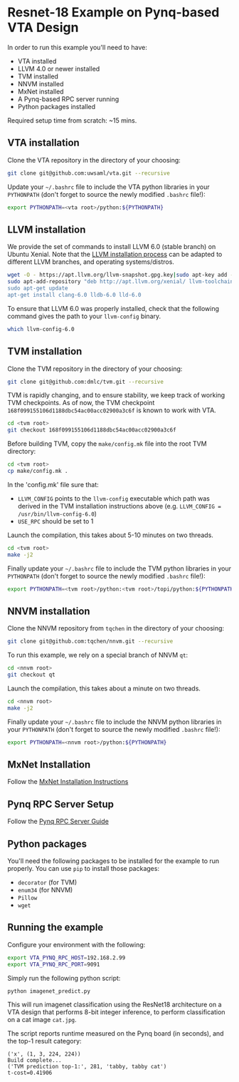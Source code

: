 # Resnet-18 Example on Pynq-based VTA Design

In order to run this example you'll need to have:
* VTA installed
* LLVM 4.0 or newer installed
* TVM installed
* NNVM installed
* MxNet installed
* A Pynq-based RPC server running
* Python packages installed

Required setup time from scratch: ~15 mins.

## VTA installation

Clone the VTA repository in the directory of your choosing:
```bash
git clone git@github.com:uwsaml/vta.git --recursive
```

Update your `~/.bashrc` file to include the VTA python libraries in your `PYTHONPATH` (don't forget to source the newly modified `.bashrc` file!):
```bash
export PYTHONPATH=<vta root>/python:${PYTHONPATH}
```

## LLVM installation

We provide the set of commands to install LLVM 6.0 (stable branch) on Ubuntu Xenial. Note that the [LLVM installation process](apt.llvm.org) can be adapted to different LLVM branches, and operating systems/distros.

```bash
wget -O - https://apt.llvm.org/llvm-snapshot.gpg.key|sudo apt-key add -
sudo apt-add-repository "deb http://apt.llvm.org/xenial/ llvm-toolchain-xenial-6.0 main”
sudo apt-get update
apt-get install clang-6.0 lldb-6.0 lld-6.0
```

To ensure that LLVM 6.0 was properly installed, check that the following command gives the path to your `llvm-config` binary.

```bash
which llvm-config-6.0
```

## TVM installation

Clone the TVM repository in the directory of your choosing:
```bash
git clone git@github.com:dmlc/tvm.git --recursive
```

TVM is rapidly changing, and to ensure stability, we keep track of working TVM checkpoints.
As of now, the TVM checkpoint `168f099155106d1188dbc54ac00acc02900a3c6f` is known to work with VTA.
```bash
cd <tvm root>
git checkout 168f099155106d1188dbc54ac00acc02900a3c6f
```

Before building TVM, copy the `make/config.mk` file into the root TVM directory:
```bash
cd <tvm root>
cp make/config.mk .
```

In the 'config.mk' file sure that:
* `LLVM_CONFIG` points to the `llvm-config` executable which path was derived in the TVM installation instructions above (e.g. `LLVM_CONFIG = /usr/bin/llvm-config-6.0`)
* `USE_RPC` should be set to 1

Launch the compilation, this takes about 5-10 minutes on two threads.
```bash
cd <tvm root>
make -j2
```

Finally update your `~/.bashrc` file to include the TVM python libraries in your `PYTHONPATH` (don't forget to source the newly modified `.bashrc` file!):
```bash
export PYTHONPATH=<tvm root>/python:<tvm root>/topi/python:${PYTHONPATH}
```

## NNVM installation

Clone the NNVM repository from `tqchen` in the directory of your choosing:
```bash
git clone git@github.com:tqchen/nnvm.git --recursive
```

To run this example, we rely on a special branch of NNVM `qt`:
```bash
cd <nnvm root>
git checkout qt
```

Launch the compilation, this takes about a minute on two threads.
```bash
cd <nnvm root>
make -j2
```

Finally update your `~/.bashrc` file to include the NNVM python libraries in your `PYTHONPATH` (don't forget to source the newly modified `.bashrc` file!):
```bash
export PYTHONPATH=<nnvm root>/python:${PYTHONPATH}
```

## MxNet Installation

Follow the [MxNet Installation Instructions](https://mxnet.incubator.apache.org)

## Pynq RPC Server Setup
                                                       
Follow the [Pynq RPC Server Guide](https://github.com/uwsaml/vta/tree/master/apps/pynq_rpc/README.md)

## Python packages

You'll need the following packages to be installed for the example to run properly. You can use `pip` to install those packages:
* `decorator` (for TVM)
* `enum34` (for NNVM)
* `Pillow`
* `wget`

## Running the example

Configure your environment with the following:
```bash
export VTA_PYNQ_RPC_HOST=192.168.2.99
export VTA_PYNQ_RPC_PORT=9091
```

Simply run the following python script:
```bash
python imagenet_predict.py
```

This will run imagenet classification using the ResNet18 architecture on a VTA design that performs 8-bit integer inference, to perform classification on a cat image `cat.jpg`.

The script reports runtime measured on the Pynq board (in seconds), and the top-1 result category:
```
('x', (1, 3, 224, 224))
Build complete...
('TVM prediction top-1:', 281, 'tabby, tabby cat')
t-cost=0.41906
```
